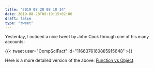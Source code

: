 ```yaml
---
title: "2019 08 28 08 10 14"
date: 2019-08-28T08:10:15+02:00
draft: false
type: "tweet"
---
```


Yesterday, I noticed a nice tweet by John Cook through one of his many accounts:

{{< tweet user="CompSciFact" id="1166376160885915648" >}}

Here is a more detailed version of the above: [Function vs Object](https://stereobooster.com/posts/function-vs-object/).
